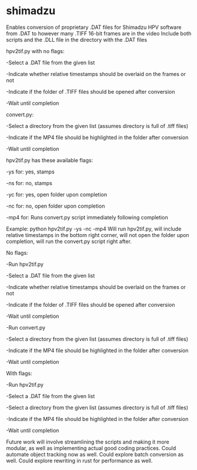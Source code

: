 # shimadzu

Enables conversion of proprietary .DAT files for Shimadzu HPV software from .DAT to however many .TIFF 16-bit frames are in the video
Include both scripts and the .DLL file in the directory with the .DAT files

hpv2tif.py with no flags:

-Select a .DAT file from the given list

-Indicate whether relative timestamps should be overlaid on the frames or not

-Indicate if the folder of .TIFF files should be opened after conversion

-Wait until completion


convert.py:

-Select a directory from the given list (assumes directory is full of .tiff files)

-Indicate if the MP4 file should be highlighted in the folder after conversion

-Wait until completion


hpv2tif.py has these available flags:

-ys for: yes, stamps

-ns for: no, stamps

-yc for: yes, open folder upon completion

-nc for: no, open folder upon completion

-mp4 for: Runs convert.py script immediately following completion


Example:
python hpv2tif.py -ys -nc -mp4
Will run hpv2tif.py, will include relative timestamps in the bottom right corner, will not open the folder upon completion, will run the convert.py script right after.

No flags:

-Run hpv2tif.py

-Select a .DAT file from the given list

-Indicate whether relative timestamps should be overlaid on the frames or not

-Indicate if the folder of .TIFF files should be opened after conversion

-Wait until completion

-Run convert.py

-Select a directory from the given list (assumes directory is full of .tiff files)

-Indicate if the MP4 file should be highlighted in the folder after conversion

-Wait until completion


With flags:

-Run hpv2tif.py

-Select a .DAT file from the given list

-Select a directory from the given list (assumes directory is full of .tiff files)

-Indicate if the MP4 file should be highlighted in the folder after conversion

-Wait until completion


Future work will involve streamlining the scripts and making it more modular, as well as implementing actual good coding practices. Could automate object tracking now as well. Could explore batch conversion as well. Could explore rewriting in rust for performance as well.
